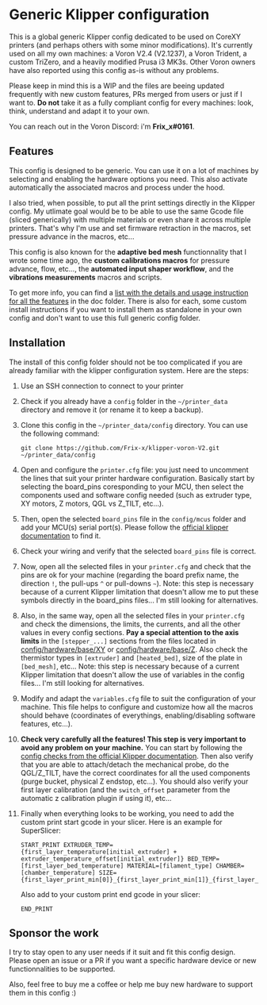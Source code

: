 # Generic Klipper configuration

This is a global generic Klipper config dedicated to be used on CoreXY printers (and perhaps others with some minor modifications). It's currently used on all my own machines: a Voron V2.4 (V2.1237), a Voron Trident, a custom TriZero, and a heavily modified Prusa i3 MK3s. Other Voron owners have also reported using this config as-is without any problems.

Please keep in mind this is a WIP and the files are beeing updated frequently with new custom features, PRs merged from users or just if I want to. **Do not** take it as a fully compliant config for every machines: look, think, understand and adapt it to your own.

You can reach out in the Voron Discord: i'm **Frix_x#0161**.


## Features

This config is designed to be generic. You can use it on a lot of machines by selecting and enabling the hardware options you need. This also activate automatically the associated macros and process under the hood.

I also tried, when possible, to put all the print settings directly in the Klipper config. My utlimate goal would be to be able to use the same Gcode file (sliced generically) with multiple materials or even share it across multiple printers. That's why I'm use and set firmware retraction in the macros, set pressure advance in the macros, etc...

This config is also known for the **adaptive bed mesh** functionnality that I wrote some time ago, the **custom calibrations macros** for pressure advance, flow, etc..., the **automated input shaper workflow**, and the **vibrations measurements** macros and scripts.

To get more info, you can find a [list with the details and usage instruction for all the features](./doc/features.md) in the doc folder. There is also for each, some custom install instructions if you want to install them as standalone in your own config and don't want to use this full generic config folder.


## Installation

The install of this config folder should not be too complicated if you are already familiar with the klipper configuration system. Here are the steps:
  1. Use an SSH connection to connect to your printer
  1. Check if you already have a `config` folder in the `~/printer_data` directory and remove it (or rename it to keep a backup).
  2. Clone this config in the `~/printer_data/config` directory. You can use the following command:

     ```
     git clone https://github.com/Frix-x/klipper-voron-V2.git ~/printer_data/config
     ```
  
  3. Open and configure the `printer.cfg` file: you just need to uncomment the lines that suit your printer hardware configuration. Basically start by selecting the board_pins coresponding to your MCU, then select the components used and software config needed (such as extruder type, XY motors, Z motors, QGL vs Z_TILT, etc...).
  4. Then, open the selected `board_pins` file in the `config/mcus` folder and add your MCU(s) serial port(s). Please follow the [official klipper documentation](https://www.klipper3d.org/FAQ.html#wheres-my-serial-port) to find it.
  5. Check your wiring and verify that the selected `board_pins` file is correct.
  6. Now, open all the selected files in your `printer.cfg` and check that the pins are ok for your machine (regarding the board prefix name, the direction `!`, the pull-ups `^` or pull-downs `~`). Note: this step is necessary because of a current Klipper limitation that doesn't allow me to put these symbols directly in the board_pins files... I'm still looking for alternatives.
  7. Also, in the same way, open all the selected files in your `printer.cfg` and check the dimensions, the limits, the currents, and all the other values in every config sections. **Pay a special attention to the axis limits** in the `[stepper_...]` sections from the files located in [config/hardware/base/XY](./config/hardware/base/XY/) or [config/hardware/base/Z](./config/hardware/base/Z/). Also check the thermistor types in `[extruder]` and `[heated_bed]`, size of the plate in `[bed_mesh]`, etc... Note: this step is necessary because of a current Klipper limitation that doesn't allow the use of variables in the config files... I'm still looking for alternatives.
  8. Modify and adapt the `variables.cfg` file to suit the configuration of your machine. This file helps to configure and customize how all the macros should behave (coordinates of everythings, enabling/disabling software features, etc...).
  9. **Check very carefully all the features! This step is very important to avoid any problem on your machine.** You can start by following the [config checks from the official Klipper documentation](https://www.klipper3d.org/Config_checks.html). Then also verify that you are able to attach/detach the mechanical probe, do the QGL/Z_TILT, have the correct coordinates for all the used components (purge bucket, physical Z endstop, etc...). You should also verify your first layer calibration (and the `switch_offset` parameter from the automatic z calibration plugin if using it), etc...
  10. Finally when everything looks to be working, you need to add the custom print start gcode in your slicer. Here is an example for SuperSlicer:
     
      ```
      START_PRINT EXTRUDER_TEMP={first_layer_temperature[initial_extruder] + extruder_temperature_offset[initial_extruder]} BED_TEMP=[first_layer_bed_temperature] MATERIAL=[filament_type] CHAMBER=[chamber_temperature] SIZE={first_layer_print_min[0]}_{first_layer_print_min[1]}_{first_layer_print_max[0]}_{first_layer_print_max[1]}
      ```
     
      Also add to your custom print end gcode in your slicer:

      ```
      END_PRINT
      ```


## Sponsor the work

I try to stay open to any user needs if it suit and fit this config design. Please open an issue or a PR if you want a specific hardware device or new functionnalities to be supported.

Also, feel free to buy me a coffee or help me buy new hardware to support them in this config :)
